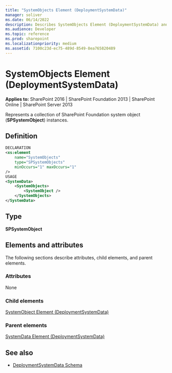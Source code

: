 ```yaml
---
title: "SystemObjects Element (DeploymentSystemData)"
manager: soliver
ms.date: 06/14/2022
description: Describes SystemObjects Element (DeploymentSystemData) and provides information elements and attributes, attributes, and type.
ms.audience: Developer
ms.topic: reference
ms.prod: sharepoint
ms.localizationpriority: medium
ms.assetid: 7100c23d-ec75-489d-8549-8ea765820489
---
```


# SystemObjects Element (DeploymentSystemData)

**Applies to:** SharePoint 2016 | SharePoint Foundation 2013 | SharePoint Online | SharePoint Server 2013
  
Represents a collection of SharePoint Foundation system object (**SPSystemObject**) instances.

## Definition

```XML
DECLARATION
<xs:element 
    name="SystemObjects" 
    type="SPSystemObjects" 
    minOccurs="1" maxOccurs="1" 
/>
USAGE
<SystemData>
    <SystemObjects>
        <SystemObject />
    </SystemObjects>
</SystemData>

```

## Type

**SPSystemObject**
  
## Elements and attributes

The following sections describe attributes, child elements, and parent elements.

### Attributes

None
   
### Child elements

[SystemObject Element (DeploymentSystemData)](systemobject-element-deploymentsystemdata.md)
   
### Parent elements

[SystemData Element (DeploymentSystemData)](systemdata-element-deploymentsystemdata.md)
   
## See also

- [DeploymentSystemData Schema](deploymentsystemdata-schema.md)

